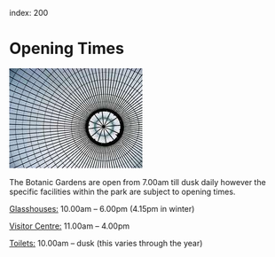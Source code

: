 index: 200

# Opening Times

![Dome of the Kibble Palace](images/kibble-roof.jpg)

The Botanic Gardens are open from 7.00am till dusk daily however the specific
facilities within the park are subject to opening times.
 
[Glasshouses:](../../diagrams/map1.html?id=3) 10.00am – 6.00pm (4.15pm in winter)
 
[Visitor Centre:](../../diagrams/map1.html?id=1) 11.00am – 4.00pm

[Toilets:](../../diagrams/map1.html?id=50) 10.00am – dusk (this varies through the year)
